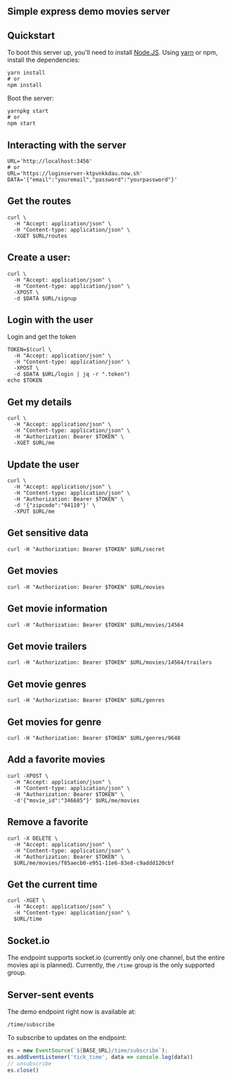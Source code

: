 ## Simple express demo movies server

## Quickstart

To boot this server up, you'll need to install [Node.JS](https://nodejs.org). Using [yarn](https://yarnpkg.com/) or npm, install the dependencies:

```shell
yarn install
# or
npm install
```

Boot the server:

```shell
yarnpkg start
# or
npm start
```

## Interacting with the server

```shell
URL='http://localhost:3456'
# or
URL='https://loginserver-ktpvnkkdau.now.sh'
DATA='{"email":"youremail","password":"yourpassword"}'
```

## Get the routes

```shell
curl \
  -H "Accept: application/json" \
  -H "Content-type: application/json" \
  -XGET $URL/routes
```

## Create a user:

```shell
curl \
  -H "Accept: application/json" \
  -H "Content-type: application/json" \
  -XPOST \
  -d $DATA $URL/signup
```

## Login with the user

Login and get the token

```shell
TOKEN=$(curl \
  -H "Accept: application/json" \
  -H "Content-type: application/json" \
  -XPOST \
  -d $DATA $URL/login | jq -r ".token")
echo $TOKEN
```

## Get my details

```shell
curl \
  -H "Accept: application/json" \
  -H "Content-type: application/json" \
  -H "Authorization: Bearer $TOKEN" \
  -XGET $URL/me
```

## Update the user

```shell
curl \
  -H "Accept: application/json" \
  -H "Content-type: application/json" \
  -H "Authorization: Bearer $TOKEN" \
  -d '{"zipcode":"94110"}' \
  -XPUT $URL/me
```

## Get sensitive data

```shell
curl -H "Authorization: Bearer $TOKEN" $URL/secret
```

## Get movies

```shell
curl -H "Authorization: Bearer $TOKEN" $URL/movies
```

## Get movie information

```shell
curl -H "Authorization: Bearer $TOKEN" $URL/movies/14564
```

## Get movie trailers

```shell
curl -H "Authorization: Bearer $TOKEN" $URL/movies/14564/trailers
```

## Get movie genres

```shell
curl -H "Authorization: Bearer $TOKEN" $URL/genres
```

## Get movies for genre

```shell
curl -H "Authorization: Bearer $TOKEN" $URL/genres/9648
```


## Add a favorite movies

```shell
curl -XPOST \
  -H "Accept: application/json" \
  -H "Content-type: application/json" \
  -H "Authorization: Bearer $TOKEN" \
  -d'{"movie_id":"346685"}' $URL/me/movies
```

## Remove a favorite


```shell
curl -X DELETE \
  -H "Accept: application/json" \
  -H "Content-type: application/json" \
  -H "Authorization: Bearer $TOKEN" \
  $URL/me/movies/f85aecb0-e951-11e6-83e8-c9addd120cbf
```

## Get the current time

```shell
curl -XGET \
  -H "Accept: application/json" \
  -H "Content-type: application/json" \
  $URL/time
```

## Socket.io

The endpoint supports socket.io (currently only one channel, but the entire movies api is planned). Currently, the `/time` group is the only supported group.

## Server-sent events

The demo endpoint right now is available at:

`/time/subscribe`

To subscribe to updates on the endpoint:

```js
es = new EventSource(`${BASE_URL}/time/subscribe`);
es.addEventListener('tick_time', data => console.log(data))
// unsubscribe
es.close()
```